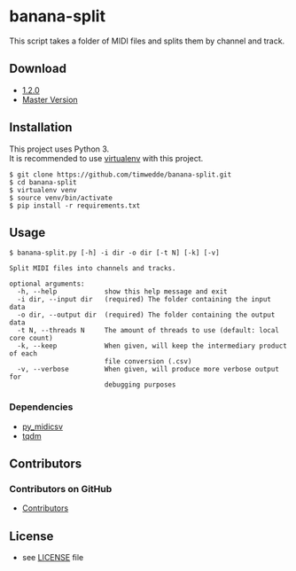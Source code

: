 # banana-split
This script takes a folder of MIDI files and splits them by channel and track.

## Download
* [1.2.0](https://github.com/timwedde/banana-split/archive/1.2.0.zip)
* [Master Version](https://github.com/timwedde/banana-split/archive/master.zip)

## Installation
This project uses Python 3.  
It is recommended to use [virtualenv](https://pypi.python.org/pypi/virtualenv) with this project.
```
$ git clone https://github.com/timwedde/banana-split.git
$ cd banana-split
$ virtualenv venv
$ source venv/bin/activate
$ pip install -r requirements.txt
```

## Usage
```
$ banana-split.py [-h] -i dir -o dir [-t N] [-k] [-v]

Split MIDI files into channels and tracks.

optional arguments:
  -h, --help            show this help message and exit
  -i dir, --input dir   (required) The folder containing the input data
  -o dir, --output dir  (required) The folder containing the output data
  -t N, --threads N     The amount of threads to use (default: local core count)
  -k, --keep            When given, will keep the intermediary product of each
                        file conversion (.csv)
  -v, --verbose         When given, will produce more verbose output for
                        debugging purposes
```


### Dependencies
* [py_midicsv](https://pypi.org/project/py-midicsv/)
* [tqdm](https://pypi.org/project/tqdm/)

## Contributors

### Contributors on GitHub
* [Contributors](https://github.com/timwedde/banana-split/graphs/contributors)

<!--
### Credit
TBD
-->

## License
* see [LICENSE](https://github.com/timwedde/banana-split/blob/master/LICENSE) file

<!--
## Version
TBD
-->

<!--
## Documentation
TBD
-->
